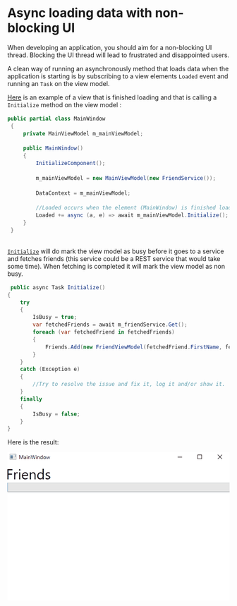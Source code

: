 # Async loading data with non-blocking UI
When developing an application, you should aim for a non-blocking UI thread. Blocking the UI thread will lead to frustrated and disappointed users.

A clean way of running an asynchronously method that loads data when the application is starting is by subscribing to a view elements ``Loaded`` event and running an ``Task`` on the view model.

  
[Here](MainWindow.xaml.cs) is an example of a view that is finished loading and that is calling a ``Initialize`` method on the view model :

```c#
public partial class MainWindow
 {
     private MainViewModel m_mainViewModel;

     public MainWindow()
     {
         InitializeComponent();
         
         m_mainViewModel = new MainViewModel(new FriendService());
         
         DataContext = m_mainViewModel;
         
         //Loaded occurs when the element (MainWindow) is finished loaded (laid out and rendered) and ready for interaction.
         Loaded += async (a, e) => await m_mainViewModel.Initialize();
     }
 }
 
```

[``Initialize``](ViewModels/MainViewModel.cs) will do mark the view model as busy before it goes to a service and fetches friends 
(this service could be a REST service that would take some time). When fetching is completed it will mark the view model as non busy.
```c#
 public async Task Initialize()
{
    try
    {
        IsBusy = true;
        var fetchedFriends = await m_friendService.Get();
        foreach (var fetchedFriend in fetchedFriends)
        {
            Friends.Add(new FriendViewModel(fetchedFriend.FirstName, fetchedFriend.LastName));
        }
    }
    catch (Exception e)
    {
        //Try to resolve the issue and fix it, log it and/or show it.
    }
    finally
    {
        IsBusy = false;
    }
}
```

Here is the result:

![result]

[result]:gifs/nonblockingui.gif
